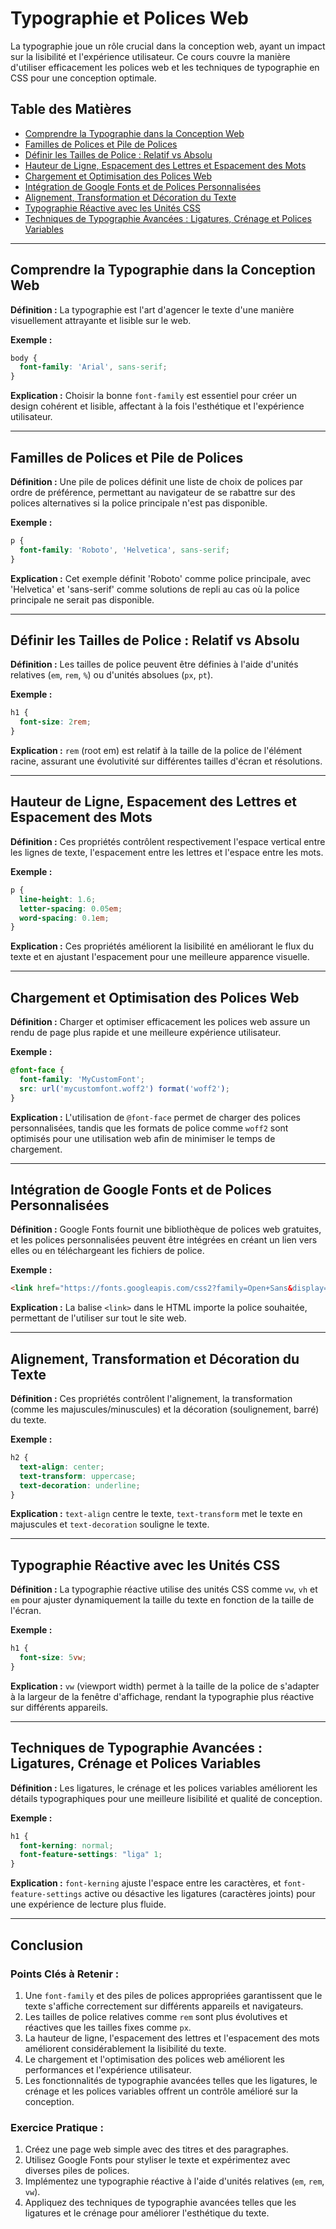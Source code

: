 
# Typographie et Polices Web

La typographie joue un rôle crucial dans la conception web, ayant un impact sur la lisibilité et l'expérience utilisateur. Ce cours couvre la manière d'utiliser efficacement les polices web et les techniques de typographie en CSS pour une conception optimale.

## Table des Matières
- [Comprendre la Typographie dans la Conception Web](#comprendre-la-typographie-dans-la-conception-web)
- [Familles de Polices et Pile de Polices](#familles-de-polices-et-pile-de-polices)
- [Définir les Tailles de Police : Relatif vs Absolu](#definir-les-tailles-de-police-relatif-vs-absolu)
- [Hauteur de Ligne, Espacement des Lettres et Espacement des Mots](#hauteur-de-ligne-espacement-des-lettres-et-espacement-des-mots)
- [Chargement et Optimisation des Polices Web](#chargement-et-optimisation-des-polices-web)
- [Intégration de Google Fonts et de Polices Personnalisées](#integration-de-google-fonts-et-de-polices-personnalisees)
- [Alignement, Transformation et Décoration du Texte](#alignement-transformation-et-decoration-du-texte)
- [Typographie Réactive avec les Unités CSS](#typographie-reactive-avec-les-unites-css)
- [Techniques de Typographie Avancées : Ligatures, Crénage et Polices Variables](#techniques-de-typographie-avancees-ligatures-crenage-et-polices-variables)

---

## Comprendre la Typographie dans la Conception Web

**Définition :**
La typographie est l'art d'agencer le texte d'une manière visuellement attrayante et lisible sur le web.

**Exemple :**
```css
body {
  font-family: 'Arial', sans-serif;
}
```
**Explication :**
Choisir la bonne `font-family` est essentiel pour créer un design cohérent et lisible, affectant à la fois l'esthétique et l'expérience utilisateur.

---

## Familles de Polices et Pile de Polices

**Définition :**
Une pile de polices définit une liste de choix de polices par ordre de préférence, permettant au navigateur de se rabattre sur des polices alternatives si la police principale n'est pas disponible.

**Exemple :**
```css
p {
  font-family: 'Roboto', 'Helvetica', sans-serif;
}
```
**Explication :**
Cet exemple définit 'Roboto' comme police principale, avec 'Helvetica' et 'sans-serif' comme solutions de repli au cas où la police principale ne serait pas disponible.

---

## Définir les Tailles de Police : Relatif vs Absolu

**Définition :**
Les tailles de police peuvent être définies à l'aide d'unités relatives (`em`, `rem`, `%`) ou d'unités absolues (`px`, `pt`).

**Exemple :**
```css
h1 {
  font-size: 2rem;
}
```
**Explication :**
`rem` (root em) est relatif à la taille de la police de l'élément racine, assurant une évolutivité sur différentes tailles d'écran et résolutions.

---

## Hauteur de Ligne, Espacement des Lettres et Espacement des Mots

**Définition :**
Ces propriétés contrôlent respectivement l'espace vertical entre les lignes de texte, l'espacement entre les lettres et l'espace entre les mots.

**Exemple :**
```css
p {
  line-height: 1.6;
  letter-spacing: 0.05em;
  word-spacing: 0.1em;
}
```
**Explication :**
Ces propriétés améliorent la lisibilité en améliorant le flux du texte et en ajustant l'espacement pour une meilleure apparence visuelle.

---

## Chargement et Optimisation des Polices Web

**Définition :**
Charger et optimiser efficacement les polices web assure un rendu de page plus rapide et une meilleure expérience utilisateur.

**Exemple :**
```css
@font-face {
  font-family: 'MyCustomFont';
  src: url('mycustomfont.woff2') format('woff2');
}
```
**Explication :**
L'utilisation de `@font-face` permet de charger des polices personnalisées, tandis que les formats de police comme `woff2` sont optimisés pour une utilisation web afin de minimiser le temps de chargement.

---

## Intégration de Google Fonts et de Polices Personnalisées

**Définition :**
Google Fonts fournit une bibliothèque de polices web gratuites, et les polices personnalisées peuvent être intégrées en créant un lien vers elles ou en téléchargeant les fichiers de police.

**Exemple :**
```html
<link href="https://fonts.googleapis.com/css2?family=Open+Sans&display=swap" rel="stylesheet">
```
**Explication :**
La balise `<link>` dans le HTML importe la police souhaitée, permettant de l'utiliser sur tout le site web.

---

## Alignement, Transformation et Décoration du Texte

**Définition :**
Ces propriétés contrôlent l'alignement, la transformation (comme les majuscules/minuscules) et la décoration (soulignement, barré) du texte.

**Exemple :**
```css
h2 {
  text-align: center;
  text-transform: uppercase;
  text-decoration: underline;
}
```
**Explication :**
`text-align` centre le texte, `text-transform` met le texte en majuscules et `text-decoration` souligne le texte.

---

## Typographie Réactive avec les Unités CSS

**Définition :**
La typographie réactive utilise des unités CSS comme `vw`, `vh` et `em` pour ajuster dynamiquement la taille du texte en fonction de la taille de l'écran.

**Exemple :**
```css
h1 {
  font-size: 5vw;
}
```
**Explication :**
`vw` (viewport width) permet à la taille de la police de s'adapter à la largeur de la fenêtre d'affichage, rendant la typographie plus réactive sur différents appareils.

---

## Techniques de Typographie Avancées : Ligatures, Crénage et Polices Variables

**Définition :**
Les ligatures, le crénage et les polices variables améliorent les détails typographiques pour une meilleure lisibilité et qualité de conception.

**Exemple :**
```css
h1 {
  font-kerning: normal;
  font-feature-settings: "liga" 1;
}
```
**Explication :**
`font-kerning` ajuste l'espace entre les caractères, et `font-feature-settings` active ou désactive les ligatures (caractères joints) pour une expérience de lecture plus fluide.

---

## Conclusion

### Points Clés à Retenir :
1. Une `font-family` et des piles de polices appropriées garantissent que le texte s'affiche correctement sur différents appareils et navigateurs.
2. Les tailles de police relatives comme `rem` sont plus évolutives et réactives que les tailles fixes comme `px`.
3. La hauteur de ligne, l'espacement des lettres et l'espacement des mots améliorent considérablement la lisibilité du texte.
4. Le chargement et l'optimisation des polices web améliorent les performances et l'expérience utilisateur.
5. Les fonctionnalités de typographie avancées telles que les ligatures, le crénage et les polices variables offrent un contrôle amélioré sur la conception.

### Exercice Pratique :
1. Créez une page web simple avec des titres et des paragraphes.
2. Utilisez Google Fonts pour styliser le texte et expérimentez avec diverses piles de polices.
3. Implémentez une typographie réactive à l'aide d'unités relatives (`em`, `rem`, `vw`).
4. Appliquez des techniques de typographie avancées telles que les ligatures et le crénage pour améliorer l'esthétique du texte.
